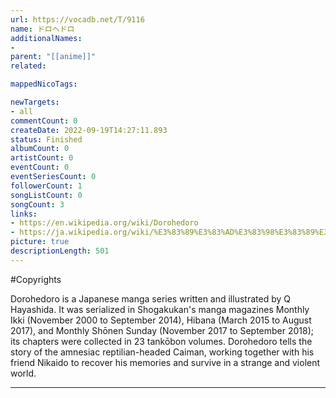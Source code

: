 ```yaml
---
url: https://vocadb.net/T/9116
name: ドロヘドロ
additionalNames: 
- 
parent: "[[anime]]"
related:

mappedNicoTags:

newTargets:
- all
commentCount: 0
createDate: 2022-09-19T14:27:11.893
status: Finished
albumCount: 0
artistCount: 0
eventCount: 0
eventSeriesCount: 0
followerCount: 1
songListCount: 0
songCount: 3
links: 
- https://en.wikipedia.org/wiki/Dorohedoro
- https://ja.wikipedia.org/wiki/%E3%83%89%E3%83%AD%E3%83%98%E3%83%89%E3%83%AD
picture: true
descriptionLength: 501
---
```


#Copyrights

Dorohedoro is a Japanese manga series written and illustrated by Q Hayashida. It was serialized in Shogakukan's manga magazines Monthly Ikki (November 2000 to September 2014), Hibana (March 2015 to August 2017), and Monthly Shōnen Sunday (November 2017 to September 2018); its chapters were collected in 23 tankōbon volumes. Dorohedoro tells the story of the amnesiac reptilian-headed Caiman, working together with his friend Nikaido to recover his memories and survive in a strange and violent world.

---

